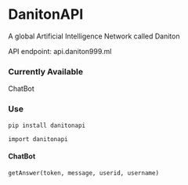 # DanitonAPI
A global Artificial Intelligence Network called Daniton

API endpoint: api.daniton999.ml

### Currently Available
ChatBot

### Use
`` pip install danitonapi ``

``import danitonapi``

#### ChatBot
``getAnswer(token, message, userid, username)``
